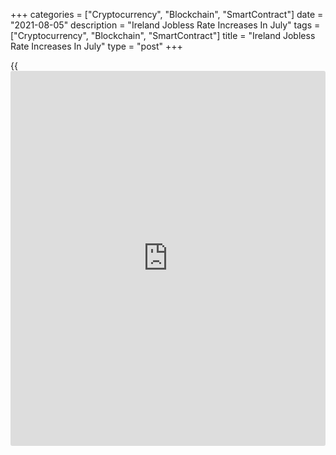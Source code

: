 +++
categories = ["Cryptocurrency", "Blockchain", "SmartContract"]
date = "2021-08-05"
description = "Ireland Jobless Rate Increases In July"
tags = ["Cryptocurrency", "Blockchain", "SmartContract"]
title = "Ireland Jobless Rate Increases In July"
type = "post"
+++

{{<iframe id="large-banner" src="https://www.bounty.group/#slide=28.0" width="100%" height="600" scrolling="no" style="border: 0px solid rgb(216, 221, 230); border-radius: 3px;">}}

Ireland's jobless rate increased in July, figures from the Central
Statistics Office showed on Thursday.

The seasonally adjusted jobless rate rose to 7.4 percent in July from
6.8 percent in June. In the same month last year, the unemployment rate
was 6.7 percent.

The Covid-19 crisis has continued to have a significant impact on the
labor market in June, the agency said.

The seasonally adjusted number of unemployed fell to 195,700 persons in
July from 170,400 in the preceding month.

The youth unemployment rate, which applies to the 15-24 age group,
increased to 20.3 percent in July from 18.3 percent in the prior month.

For comments and feedback [contact](https://www.playgroundfx.com/contact/): editorial@rtt[news](https://www.letsplayfx.com/blog/forex-news-website/).com

[Economic News][1]

 **What parts of the world are seeing the best (and worst) economic
performances lately? Click[here][2] to check out our [Econ Scorecard][2]
and find out! See up-to-the-moment [ranking](https://www.playgroundfx.com/blog/crypto-exchange-ranking/)s for the best and worst
performers in [GDP][3], [unemployment rate][4], [inflation][5] and much
more.**

   1. www.rtt[news](https://www.letsplayfx.com/blog/forex-news-website/).com/Content/EconomicNews.aspx
   2. www.rtt[news](https://www.letsplayfx.com/blog/forex-news-website/).com/economic-scorecard/world-rank/industrial-production/highest-performance.aspx
   3. www.rtt[news](https://www.letsplayfx.com/blog/forex-news-website/).com/economic-scorecard/world-rank/GDP/highest-performance.aspx
   4. www.rtt[news](https://www.letsplayfx.com/blog/forex-news-website/).com/economic-scorecard/world-rank/unemployment-rate/lowest-performance.aspx
   5. www.rtt[news](https://www.letsplayfx.com/blog/forex-news-website/).com/economic-scorecard/world-rank/CPI/highest-performance.aspx